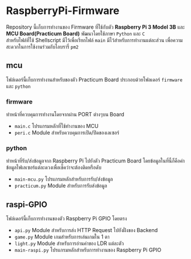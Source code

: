 # RaspberryPi-Firmware
Repository นี้เก็บการทำงานของ Firmware ที่ใช้กับตัว **Raspberry Pi 3 Model 3B** และ **MCU Board(Practicum Board)** พัฒนาโดยใช้ภาษา `Python` และ `C`  
สำหรับไฟล์ที่ใช้ Shellscript มีไว้เพื่อเรียกไฟล์ `main` มีไว้สำหรับการทำงานแต่ละส่วน เพื่อความสะดวกในการใช้งานร่วมกับไลบรารี่ `pm2`

## mcu
โฟล์เดอร์นี้เก็บการทำงานสำหรับของตัว Practicum Board ประกอบด้วยโฟลเดอร์ `firmware` และ `python`
### firmware
ทำหน้าที่ควบคุมการทำงานโดยจากผ่าน PORT ต่างๆบน Board
- `main.c` โปรแกรมหลักที่ใช้ทำงานของ MCU
- `peri.c` Module สำหรับควบคุมการเปิด/ปิดของเลเซอร์

### python
ทำหน้าที่รับ/ส่งข้อมูลจาก Raspberry Pi ไปยังตัว Practicum Board โดยข้อมูลในที่นี้ก็คือค่าข้อมูลไฟเลเซอร์แต่ละดวงเพื่อเช็คว่าจะต้องติดหรือดับ
- `main-mcu.py` โปรแกรมหลักสำหรับการรับ/ส่งข้อมูล
- `practicum.py` Module สำหรับการรับส่งข้อมูล

## raspi-GPIO
โฟล์เดอร์นี้เก็บการทำงานของตัว Raspberry Pi GPIO โดยตรง
- `api.py` Module สำหรับการส่ง HTTP Request ไปยังฝั่งของ Backend
- `game.py` Module เกมสำหรับการเล่นเกมใน 1 ตา
- `light.py` Module สำหรับการอ่านค่าของ LDR แต่ละตัว
- `main-raspi.py` โปรแกรมหลักสำหรับการทำงานของ Raspberry Pi GPIO
